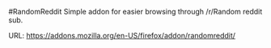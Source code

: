 #RandomReddit
Simple addon for easier browsing through /r/Random reddit sub.

URL:
https://addons.mozilla.org/en-US/firefox/addon/randomreddit/
